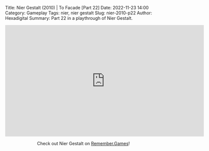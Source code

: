 Title: Nier Gestalt (2010) | To Facade [Part 22]
Date: 2022-11-23 14:00
Category: Gameplay
Tags: nier,  nier gestalt
Slug: nier-2010-p22
Author: Hexadigital
Summary: Part 22 in a playthrough of Nier Gestalt.

<center><iframe src="https://www.youtube.com/embed/yryBNSL7cxk?feature=oembed" allow="accelerometer; autoplay; encrypted-media; gyroscope; picture-in-picture" width="640" height="360" frameborder="0"></iframe>

Check out Nier Gestalt on [Remember.Games](https://remember.games/game/2307/nier/)!</center>